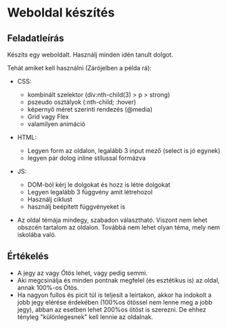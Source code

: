 # Weboldal készítés

## Feladatleírás

Készíts egy weboldalt. Használj minden idén tanult dolgot.

Tehát amiket kell használni (Zárójelben a példa rá):

- CSS:
  - kombinált szelektor (div:nth-child(3) > p > strong)
  - pszeudo osztályok (:nth-child; :hover)
  - képernyő méret szerinti rendezés (@media)
  - Grid vagy Flex
  - valamilyen animáció

- HTML:
  - Legyen form az oldalon, legalább 3 input mező (select is jó egynek)
  - legyen pár dolog inline stílussal formázva

- JS:
  - DOM-ból kérj le dolgokat és hozz is létre dolgokat
  - Legyen legalább 3 függvény amit létrehozol
  - Használj ciklust
  - használj beépített függvényeket is

- Az oldal témája mindegy, szabadon választható. Viszont nem lehet obszcén tartalom az oldalon. Továbbá nem lehet olyan téma, mely nem iskolába való.

## Értékelés

- A jegy az vagy Ötös lehet, vagy pedig semmi.
- Aki megcsinálja és minden pontnak megfelel (és esztétikus is) az oldal, annak 100%-os Ötös.
- Ha nagyon fullos és picit túl is teljesít a leírtakon, akkor ha indokolt a jobb jegy elérése érdekében (100%os ötössel nem lenne meg a jobb jegy), abban az esetben lehet 200%os ötöst is szerezni. De ehhez tényleg "különlegesnek" kell lennie az oldalnak.
